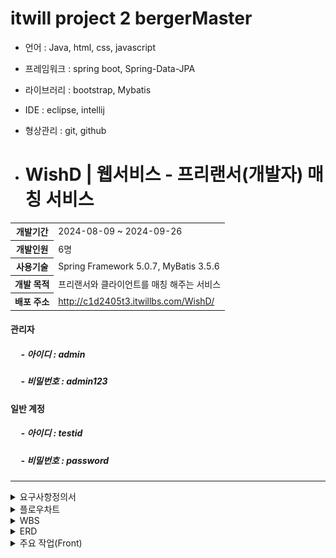 # itwill project 2 bergerMaster

- 언어 : Java, html, css, javascript
- 프레임워크 : spring boot, Spring-Data-JPA
- 라이브러리 : bootstrap, Mybatis
- IDE : eclipse, intellij
- 형상관리 : git, github

- <h1>WishD | 웹서비스 - 프리랜서(개발자) 매칭 서비스</h1>
<table>
  <tr>
    <th>개발기간</th>
    <td>2024-08-09 ~ 2024-09-26</td>
  </tr>
  <tr>
    <th>개발인원</th>
    <td>6명</td>
  </tr>
  <tr>
    <th>사용기술</th>
    <td>Spring Framework 5.0.7, MyBatis 3.5.6</td>
  </tr>
  <tr>
    <th>개발 목적</th>
    <td>프리랜서와 클라이언트를 매칭 해주는 서비스</td>
  </tr>
  <tr>
    <th>배포 주소</th>
    <td><a href="http://c1d2405t3.itwillbs.com/WishD/">http://c1d2405t3.itwillbs.com/WishD/</a></td>
  </tr>
</table>
<h4>관리자</h4>
<h5>&nbsp;&nbsp;&nbsp;&nbsp; - 아이디 : admin </h5>
<h5>&nbsp;&nbsp;&nbsp;&nbsp; - 비밀번호  : admin123 </h5>

<h4>일반 계정</h4>
<h5>&nbsp;&nbsp;&nbsp;&nbsp; - 아이디 : testid </h5>
<h5>&nbsp;&nbsp;&nbsp;&nbsp; - 비밀번호  : password </h5>

<hr>

<details>
  <summary>요구사항정의서</summary>
  
  <!-- WBS Images -->
  ![WBS](/images/요구사항정의서.png)
</details>

<details>
  <summary>플로우차트</summary>
  
  <!-- WBS Images -->
  ![WBS](/images/플로우차트.png)
  ![WBS](/images/플로우차트(확대).png)
</details>

<details>
  <summary>WBS</summary>
  
  <!-- WBS Images -->
  ![WBS](/images/wbs.png)
  
</details>

<details>
  <summary>ERD</summary>
  
  <!-- WBS Images -->
  ![WBS](/images/erd.png)
  
</details>

<details>
  <summary>주요 작업(Front)</summary>
  
  <!-- Front Images -->
  ![Front - 주요 작업](/images/front1.png)
  ![Front - 주요 작업](/images/front2.png)
  ![Front - 주요 작업](/images/front3.png)
  ![Front - 주요 작업](/images/front4.png)
  
</details>
